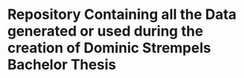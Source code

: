 # Repository Containing all the Data generated or used during the creation of Dominic Strempels Bachelor Thesis
